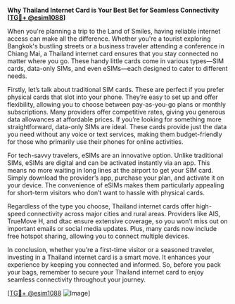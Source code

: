 **Why Thailand Internet Card is Your Best Bet for Seamless Connectivity [[TG💪+ @esim1088](https://t.me/s/esim1088)]**

When you're planning a trip to the Land of Smiles, having reliable internet access can make all the difference. Whether you're a tourist exploring Bangkok's bustling streets or a business traveler attending a conference in Chiang Mai, a Thailand internet card ensures that you stay connected no matter where you go. These handy little cards come in various types—SIM cards, data-only SIMs, and even eSIMs—each designed to cater to different needs.

Firstly, let’s talk about traditional SIM cards. These are perfect if you prefer physical cards that slot into your phone. They’re easy to set up and offer flexibility, allowing you to choose between pay-as-you-go plans or monthly subscriptions. Many providers offer competitive rates, giving you generous data allowances at affordable prices. If you’re looking for something more straightforward, data-only SIMs are ideal. These cards provide just the data you need without any voice or text services, making them budget-friendly for those who primarily use their phones for online activities.

For tech-savvy travelers, eSIMs are an innovative option. Unlike traditional SIMs, eSIMs are digital and can be activated instantly via an app. This means no more waiting in long lines at the airport to get your SIM card. Simply download the provider’s app, purchase your plan, and activate it on your device. The convenience of eSIMs makes them particularly appealing for short-term visitors who don’t want to hassle with physical cards.

Regardless of the type you choose, Thailand internet cards offer high-speed connectivity across major cities and rural areas. Providers like AIS, TrueMove H, and dtac ensure extensive coverage, so you won’t miss out on important emails or social media updates. Plus, many cards now include free hotspot sharing, allowing you to connect multiple devices.

In conclusion, whether you’re a first-time visitor or a seasoned traveler, investing in a Thailand internet card is a smart move. It enhances your experience by keeping you connected and informed. So, before you pack your bags, remember to secure your Thailand internet card to enjoy seamless connectivity throughout your journey. 

[[TG💪+ @esim1088](https://t.me/s/esim1088) ![Image](https://i.postimg.cc/Y0z9fWf4/image.png)]